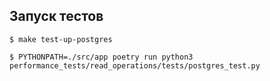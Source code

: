 
## Запуск тестов

```
$ make test-up-postgres 
```

```
$ PYTHONPATH=./src/app poetry run python3 performance_tests/read_operations/tests/postgres_test.py 
```
